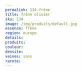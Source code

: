 ```yaml
---
permalink: 134-frêne
title: frêne olivier
sku: 134
image: /img/produits/default.jpg
essence: frêne
region: europe
details: 
produits: 
couleur: 
densite: 
veines: sans
rarete: 
---
```

